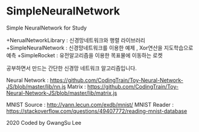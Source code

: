 ﻿# SimpleNeuralNetwork
Simple NeuralNetwork for Study

+NerualNetworkLibrary : 신경망네트워크와 행렬 라이브러리
+SimpleNeuralNetwork : 신경망네트워크를 이용한 예제 , Xor연산을 지도학습으로 예측
+SimpleRocket : 유전알고리즘을 이용한 목표물에 이동하는 로켓

공부하면서 만드는 간단한 신경망 네트워크 알고리즘입니다. 


Neural Network : https://github.com/CodingTrain/Toy-Neural-Network-JS/blob/master/lib/nn.js
Matrix : https://github.com/CodingTrain/Toy-Neural-Network-JS/blob/master/lib/matrix.js

MNIST Source : http://yann.lecun.com/exdb/mnist/
MNIST Reader : https://stackoverflow.com/questions/49407772/reading-mnist-database


2020 Coded by GwangSu Lee
